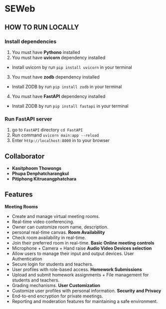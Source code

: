 # SEWeb

## HOW TO RUN LOCALLY
### Install dependencies
1. You must have **Pythono** installed
2. You must have **uvicorn** dependency installed
  - Install uvicorn by run `pip install uvicorn` in your terminal
3. You must have **zodb** dependency installed
  - Install ZODB by run `pip install zodb` in your terminal
4. You must have **FastAPI** dependency installed
  - Install ZODB by run `pip install fastapi` in your terminal
### Run FastAPI server
1. go to `FastAPI` directory
``` cd FastAPI ```
2. Run command `uvicorn main:app --reload`
3. Enter `http://localhost:8000` in to your browser

## Collaborator
- **Kasitphoom Thowongs**
- **Phupa Denphatcharangkul**
- **Pitiphong Kitrueangphatchara**

## Features
**Meeting Rooms**
- Create and manage virtual meeting rooms.
- Real-time video conferencing.
- Owner can customize room name, description.
- personal real-time canvas.
**Room Availability**
- Check room availability in real-time.
- Join their preferred room in real-time.
**Basic Online meeting controls**
- Microphone + Camera + Hand raise
**Audio Video Devices selection**
- Allow users to manage their input and output devices. User Authentication
- Secure login for students and teachers.
- User profiles with role-based access.
**Homework Submissions**
- Upload and submit homework assignments + File management for students and teachers.
- Grading mechanisms.
**User Customization**
- Customize user profiles with personal information.
**Security and Privacy**
- End-to-end encryption for private meetings.
- Reporting and moderation features for maintaining a safe environment.

